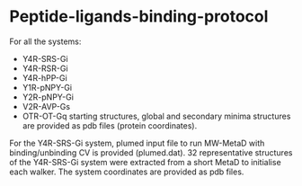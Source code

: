 # Peptide-ligands-binding-protocol
For all the systems: 
- Y4R-SRS-Gi
- Y4R-RSR-Gi
- Y4R-hPP-Gi
- Y1R-pNPY-Gi
- Y2R-pNPY-Gi
- V2R-AVP-Gs
- OTR-OT-Gq
starting structures, global and secondary minima structures are provided as pdb files (protein coordinates).


For the Y4R-SRS-Gi system, plumed input file to run MW-MetaD with binding/unbinding CV is provided (plumed.dat). 
32 representative structures of the Y4R-SRS-Gi system were extracted from a short MetaD to initialise each walker. The system coordinates are provided as pdb files.
